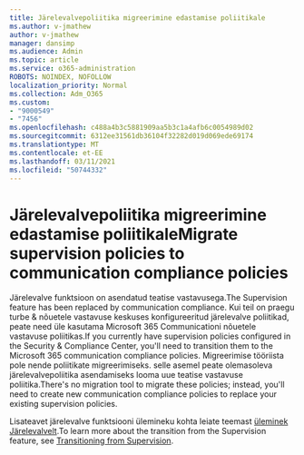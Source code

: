 ```yaml
---
title: Järelevalvepoliitika migreerimine edastamise poliitikale
ms.author: v-jmathew
author: v-jmathew
manager: dansimp
ms.audience: Admin
ms.topic: article
ms.service: o365-administration
ROBOTS: NOINDEX, NOFOLLOW
localization_priority: Normal
ms.collection: Adm_O365
ms.custom:
- "9000549"
- "7456"
ms.openlocfilehash: c488a4b3c5881909aa5b3c1a4afb6c0054989d02
ms.sourcegitcommit: 6312ee31561db36104f32282d019d069ede69174
ms.translationtype: MT
ms.contentlocale: et-EE
ms.lasthandoff: 03/11/2021
ms.locfileid: "50744332"
---
```

# <a name="migrate-supervision-policies-to-communication-compliance-policies"></a><span data-ttu-id="fff58-102">Järelevalvepoliitika migreerimine edastamise poliitikale</span><span class="sxs-lookup"><span data-stu-id="fff58-102">Migrate supervision policies to communication compliance policies</span></span>

<span data-ttu-id="fff58-103">Järelevalve funktsioon on asendatud teatise vastavusega.</span><span class="sxs-lookup"><span data-stu-id="fff58-103">The Supervision feature has been replaced by communication compliance.</span></span> <span data-ttu-id="fff58-104">Kui teil on praegu turbe & nõuetele vastavuse keskuses konfigureeritud järelevalve poliitikad, peate need üle kasutama Microsoft 365 Communicationi nõuetele vastavuse poliitikas.</span><span class="sxs-lookup"><span data-stu-id="fff58-104">If you currently have supervision policies configured in the Security & Compliance Center, you'll need to transition them to the Microsoft 365 communication compliance policies.</span></span> <span data-ttu-id="fff58-105">Migreerimise tööriista pole nende poliitikate migreerimiseks. selle asemel peate olemasoleva järelevalvepoliitika asendamiseks looma uue teatise vastavuse poliitika.</span><span class="sxs-lookup"><span data-stu-id="fff58-105">There's no migration tool to migrate these policies; instead, you'll need to create new communication compliance policies to replace your existing supervision policies.</span></span>

<span data-ttu-id="fff58-106">Lisateavet järelevalve funktsiooni ülemineku kohta leiate teemast [üleminek Järelevalvelt](https://go.microsoft.com/fwlink/?linkid=2128750).</span><span class="sxs-lookup"><span data-stu-id="fff58-106">To learn more about the transition from the Supervision feature, see [Transitioning from Supervision](https://go.microsoft.com/fwlink/?linkid=2128750).</span></span>
